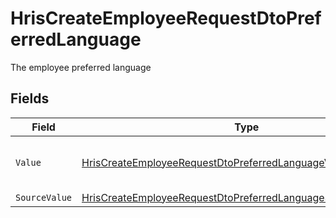# HrisCreateEmployeeRequestDtoPreferredLanguage

The employee preferred language


## Fields

| Field                                                                                                                                                     | Type                                                                                                                                                      | Required                                                                                                                                                  | Description                                                                                                                                               | Example                                                                                                                                                   |
| --------------------------------------------------------------------------------------------------------------------------------------------------------- | --------------------------------------------------------------------------------------------------------------------------------------------------------- | --------------------------------------------------------------------------------------------------------------------------------------------------------- | --------------------------------------------------------------------------------------------------------------------------------------------------------- | --------------------------------------------------------------------------------------------------------------------------------------------------------- |
| `Value`                                                                                                                                                   | [HrisCreateEmployeeRequestDtoPreferredLanguageValue](../../Models/Components/HrisCreateEmployeeRequestDtoPreferredLanguageValue.md)                       | :heavy_minus_sign:                                                                                                                                        | The ISO639-2 Code of the language                                                                                                                         | eng                                                                                                                                                       |
| `SourceValue`                                                                                                                                             | [HrisCreateEmployeeRequestDtoPreferredLanguageSourceValueUnion](../../Models/Components/HrisCreateEmployeeRequestDtoPreferredLanguageSourceValueUnion.md) | :heavy_minus_sign:                                                                                                                                        | N/A                                                                                                                                                       |                                                                                                                                                           |